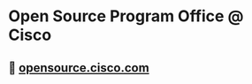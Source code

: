 # Open Source Program Office @ Cisco

## :wave: [opensource.cisco.com](https://opensource.cisco.com)
